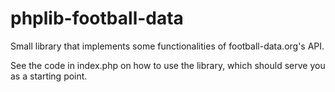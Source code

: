 # phplib-football-data
Small library that implements some functionalities of football-data.org's API.

See the code in index.php on how to use the library, which should serve you as a starting point. 
